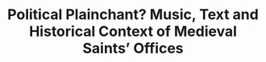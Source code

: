 ---
title: Political Plainchant? Music, Text and Historical Context of Medieval Saints’ Offices
editor: Hankeln, Roman
volume: XCI
pages: vi + 229
price: 80
isbn13: 978-1-896926-97-5
publisher: IMM
place: Ottawa
year: 2009
---